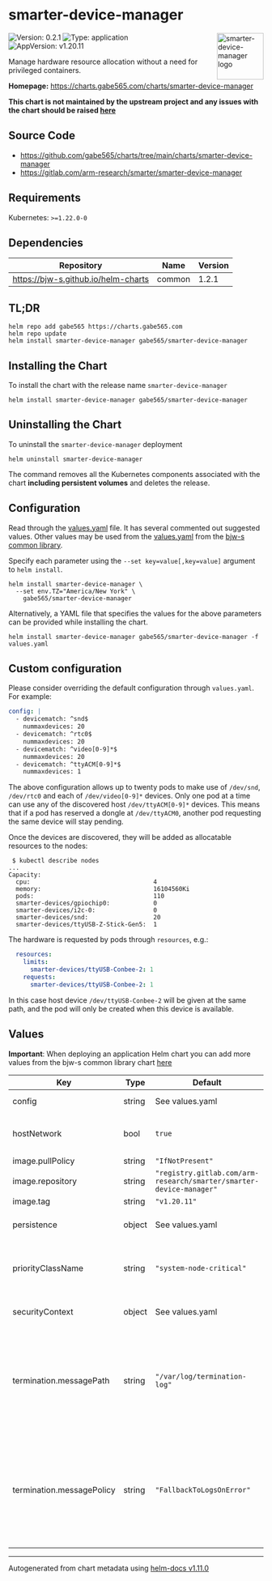 # smarter-device-manager

<img src="https://gitlab.com/uploads/-/system/group/avatar/6339043/ARM1636_Project_Logo_ST2_RGB_V1.png" align="right" width="92" height="92" alt="smarter-device-manager logo" style="padding-left: 20px">

![Version: 0.2.1](https://img.shields.io/badge/Version-0.2.1-informational?style=flat-square)
![Type: application](https://img.shields.io/badge/Type-application-informational?style=flat-square)
![AppVersion: v1.20.11](https://img.shields.io/badge/AppVersion-v1.20.11-informational?style=flat-square)

Manage hardware resource allocation without a need for privileged containers.

**Homepage:** <https://charts.gabe565.com/charts/smarter-device-manager>

**This chart is not maintained by the upstream project and any issues with the chart should be raised [here](https://github.com/gabe565/charts/issues/new)**

## Source Code

* <https://github.com/gabe565/charts/tree/main/charts/smarter-device-manager>
* <https://gitlab.com/arm-research/smarter/smarter-device-manager>

## Requirements

Kubernetes: `>=1.22.0-0`

## Dependencies

| Repository | Name | Version |
|------------|------|---------|
| https://bjw-s.github.io/helm-charts | common | 1.2.1 |

## TL;DR

```console
helm repo add gabe565 https://charts.gabe565.com
helm repo update
helm install smarter-device-manager gabe565/smarter-device-manager
```

## Installing the Chart

To install the chart with the release name `smarter-device-manager`

```console
helm install smarter-device-manager gabe565/smarter-device-manager
```

## Uninstalling the Chart

To uninstall the `smarter-device-manager` deployment

```console
helm uninstall smarter-device-manager
```

The command removes all the Kubernetes components associated with the chart **including persistent volumes** and deletes the release.

## Configuration

Read through the [values.yaml](./values.yaml) file. It has several commented out suggested values.
Other values may be used from the [values.yaml](https://github.com/bjw-s/helm-charts/tree/main/charts/library/common/values.yaml) from the [bjw-s common library](https://github.com/bjw-s/helm-charts/tree/main/charts/library/common).

Specify each parameter using the `--set key=value[,key=value]` argument to `helm install`.

```console
helm install smarter-device-manager \
  --set env.TZ="America/New York" \
    gabe565/smarter-device-manager
```

Alternatively, a YAML file that specifies the values for the above parameters can be provided while installing the chart.

```console
helm install smarter-device-manager gabe565/smarter-device-manager -f values.yaml
```

## Custom configuration

Please consider overriding the default configuration through `values.yaml`.
For example:

```yaml
config: |
  - devicematch: ^snd$
    nummaxdevices: 20
  - devicematch: ^rtc0$
    nummaxdevices: 20
  - devicematch: ^video[0-9]*$
    nummaxdevices: 20
  - devicematch: ^ttyACM[0-9]*$
    nummaxdevices: 1
```

The above configuration allows up to twenty pods to make use of `/dev/snd`,
`/dev/rtc0` and each of `/dev/video[0-9]*` devices.
Only one pod at a time can use any of the discovered host `/dev/ttyACM[0-9]*`
devices. This means that if a pod has reserved a dongle at `/dev/ttyACM0`,
another pod requesting the same device will stay pending.

Once the devices are discovered, they will be added as allocatable resources
to the nodes:

```
 $ kubectl describe nodes
...
Capacity:
  cpu:                                  4
  memory:                               16104560Ki
  pods:                                 110
  smarter-devices/gpiochip0:            0
  smarter-devices/i2c-0:                0
  smarter-devices/snd:                  20
  smarter-devices/ttyUSB-Z-Stick-Gen5:  1
```

The hardware is requested by pods through `resources`, e.g.:

```yaml
  resources:
    limits:
      smarter-devices/ttyUSB-Conbee-2: 1
    requests:
      smarter-devices/ttyUSB-Conbee-2: 1
```

In this case host device `/dev/ttyUSB-Conbee-2` will be given at the same
path, and the pod will only be created when this device is available.

## Values

**Important**: When deploying an application Helm chart you can add more values from the bjw-s common library chart [here](https://github.com/bjw-s/helm-charts/tree/main/charts/library/common)

| Key | Type | Default | Description |
|-----|------|---------|-------------|
| config | string | See values.yaml | Override default configuration [[ref]](https://gitlab.com/arm-research/smarter/smarter-device-manager#usage-model) |
| hostNetwork | bool | `true` | When using hostNetwork make sure you set dnsPolicy to `ClusterFirstWithHostNet` |
| image.pullPolicy | string | `"IfNotPresent"` | image pull policy |
| image.repository | string | `"registry.gitlab.com/arm-research/smarter/smarter-device-manager"` | image repository |
| image.tag | string | `"v1.20.11"` | image tag |
| persistence | object | See values.yaml | Configure persistence settings for the chart under this key. |
| priorityClassName | string | `"system-node-critical"` | Custom priority class for different treatment by the scheduler Setting this is not necessary, but it is recommended. [[ref]](https://kubernetes.io/docs/concepts/configuration/pod-priority-preemption/) |
| securityContext | object | See values.yaml | Configure the securityContext for this pod [[ref]](https://kubernetes.io/docs/tasks/configure-pod-container/security-context/) |
| termination.messagePath | string | `"/var/log/termination-log"` | Configure the path at which the file to which the main container's termination message will be written. Overrides the default of `/dev/termination-log` to allow read-only `persistence.devfs` at `/dev`. [[ref](https://kubernetes.io/docs/reference/kubernetes-api/workload-resources/pod-v1/#lifecycle-1)] |
| termination.messagePolicy | string | `"FallbackToLogsOnError"` | Indicate how the main container's termination message should be populated. Valid options are `File` and `FallbackToLogsOnError`. smarter-device-manager does not support a termination-log, so use the container's log. [[ref](https://kubernetes.io/docs/reference/kubernetes-api/workload-resources/pod-v1/#lifecycle-1)] |

----------------------------------------------
Autogenerated from chart metadata using [helm-docs v1.11.0](https://github.com/norwoodj/helm-docs/releases/v1.11.0)
